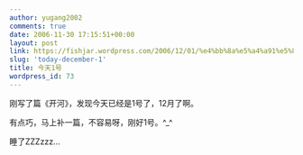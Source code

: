 ```yaml
---
author: yugang2002
comments: true
date: 2006-11-30 17:15:51+00:00
layout: post
link: https://fishjar.wordpress.com/2006/12/01/%e4%bb%8a%e5%a4%a91%e5%8f%b7/
slug: 'today-december-1'
title: 今天1号
wordpress_id: 73
---
```


刚写了篇《开河》，发现今天已经是1号了，12月了啊。




有点巧，马上补一篇，不容易呀，刚好1号。^_^




睡了ZZZzzz...

